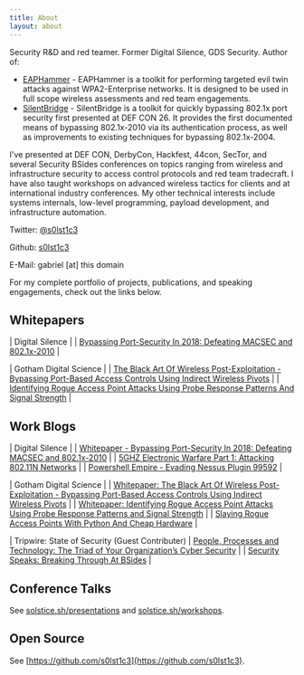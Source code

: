 ```yaml
---
title: About
layout: about
---
```



Security R&D and red teamer. Former Digital Silence, GDS Security. Author of:

- [EAPHammer](https://github.com/s0lst1c3/eaphammer) - EAPHammer is a toolkit for performing targeted evil twin attacks against WPA2-Enterprise networks. It is designed to be used in full scope wireless assessments and red team engagements.
- [SilentBridge](https://github.com/s0lst1c3/silentbridge) - SilentBridge is a toolkit for quickly bypassing 802.1x port security first presented at DEF CON 26. It provides the first documented means of bypassing 802.1x-2010 via its authentication process, as well as improvements to existing techniques for bypassing 802.1x-2004.

I've presented at DEF CON, DerbyCon, Hackfest, 44con, SecTor, and several Security BSides conferences on topics ranging from wireless and infrastructure security to access control protocols and red team tradecraft. I have also taught workshops on advanced wireless tactics for clients and at international industry conferences. My other technical interests include systems internals, low-level programming, payload development, and infrastructure automation.

Twitter: [@s0lst1c3](https://twitter.com/s0lst1c3)

Github: [s0lst1c3](https://github.com/s0lst1c3)

E-Mail: gabriel [at] this domain

For my complete portfolio of projects, publications, and speaking engagements, check out the links below.

## Whitepapers

| Digital Silence |
| [Bypassing Port-Security In 2018: Defeating MACSEC and 802.1x-2010](https://digitalsilence.com/bypassing-port-security-in-2018-defeating-macsec-and-802-1x-2010/) |

| Gotham Digital Science |
| [The Black Art Of Wireless Post-Exploitation - Bypassing Port-Based Access Controls Using Indirect Wireless Pivots](https://blog.gdssecurity.com/labs/2017/8/31/whitepaper-the-black-art-of-wireless-post-exploitation-bypas.html) |
| [Identifying Rogue Access Point Attacks Using Probe Response Patterns And Signal Strength](https://github.com/gdssecurity/Whitepapers/blob/master/GDS%20Labs%20-%20Identifying%20Rogue%20Access%20Point%20Attacks%20Using%20Probe%20Response%20Patterns%20and%20Signal%20Strength.pdf) |

## Work Blogs

| Digital Silence |
| [Whitepaper - Bypassing Port-Security In 2018: Defeating MACSEC and 802.1x-2010](https://digitalsilence.com/bypassing-port-security-in-2018-defeating-macsec-and-802-1x-2010/) |
| [5GHZ Electronic Warfare Part 1: Attacking 802.11N Networks](https://digitalsilence.com/5ghz-electronic-warfare-part-1-attacking-802-11n-networks/) |
| [Powershell Empire - Evading Nessus Plugin 99592](https://digitalsilence.com/powershell-empire-evading-nessus-plugin-99592/) |

|  Gotham Digital Science |
| [Whitepaper: The Black Art Of Wireless Post-Exploitation - Bypassing Port-Based Access Controls Using Indirect Wireless Pivots](https://blog.gdssecurity.com/labs/2017/8/31/whitepaper-the-black-art-of-wireless-post-exploitation-bypas.html) |
| [Whitepaper: Identifying Rogue Access Point Attacks Using Probe Response Patterns and Signal Strength](http://blog.gdssecurity.com/labs/2017/1/17/whitepaper-identifying-rogue-access-point-attacks-using-prob.html) |
| [Slaying Rogue Access Points With Python And Cheap Hardware](http://blog.gdssecurity.com/labs/2016/8/26/slaying-rogue-access-points-with-python-and-cheap-hardware.html) |

| Tripwire: State of Security (Guest Contributer)
| [People, Processes and Technology: The Triad of Your Organization’s Cyber Security](https://www.tripwire.com/state-of-security/security-data-protection/cyber-security/people-processes-and-technology-the-triad-of-your-organizations-cyber-security/) |
| [Security Speaks: Breaking Through At BSides](https://www.tripwire.com/state-of-security/security-awareness/events/security-speaks-breaking-through-at-bsides/) |

## Conference Talks

See [solstice.sh/presentations](http://solstice.sh/presentations) and [solstice.sh/workshops](http://solstice.sh/workshops).

## Open Source

See [https://github.com/s0lst1c3](https://github.com/s0lst1c3).

